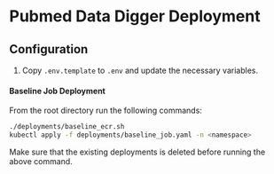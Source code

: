 # Pubmed Data Digger Deployment

## Configuration
1. Copy `.env.template` to `.env` and update the necessary variables. 

#### Baseline Job Deployment
From the root directory run the following commands:
```bash
./deployments/baseline_ecr.sh
kubectl apply -f deployments/baseline_job.yaml -n <namespace>
```

Make sure that the existing deployments is deleted before running the above command.